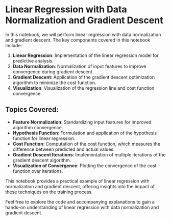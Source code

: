 # Linear Regression with Data Normalization and Gradient Descent

In this notebook, we will perform linear regression with data normalization and gradient descent. The key components covered in this notebook include:

1. **Linear Regression**: Implementation of the linear regression model for predictive analysis.
2. **Data Normalization**: Normalization of input features to improve convergence during gradient descent.
3. **Gradient Descent**: Application of the gradient descent optimization algorithm to minimize the cost function.
4. **Visualization**: Visualization of the regression line and cost function convergence.

## Topics Covered:

- **Feature Normalization**: Standardizing input features for improved algorithm convergence.
- **Hypothesis Function**: Formulation and application of the hypothesis function for linear regression.
- **Cost Function**: Computation of the cost function, which measures the difference between predicted and actual values.
- **Gradient Descent Iterations**: Implementation of multiple iterations of the gradient descent algorithm.
- **Visualization of Convergence**: Plotting the convergence of the cost function over iterations.

This notebook provides a practical example of linear regression with normalization and gradient descent, offering insights into the impact of these techniques on the training process.

Feel free to explore the code and accompanying explanations to gain a hands-on understanding of linear regression with data normalization and gradient descent.
